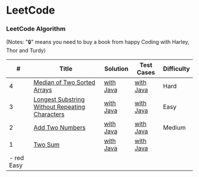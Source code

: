 LeetCode
========

### LeetCode Algorithm

(Notes: "🔒" means you need to buy a book from happy Coding with Harley, Thor and Turdy)


| # | Title | Solution | Test Cases | Difficulty |
|---| ----- | -------- | ---------- | ---------- |
|4|[Median of Two Sorted Arrays](https://leetcode.com/problems/median-of-two-sorted-arrays/)|[with Java](./logic/Q4MedianofTwoSortedArrays.java)|[with Java](./testcase/Q4TestLogic.java)|Hard|
|3|[Longest Substring Without Repeating Characters](https://leetcode.com/problems/two-sum/)|[with Java](./Q3LongestSubstringWithoutRepeatingCharacters.java)|[with Java](./testcase/Q3LongestSubstringWithoutRepeatingCharacters.java)|Easy|
|2|[Add Two Numbers](https://leetcode.com/problems/add-two-numbers/)|[with Java](./logic/Q2AddTwoNumbers.java)|[with Java](./testcase/Q2AddTwoNumbers.java)|Medium|
|1|[Two Sum](https://leetcode.com/problems/two-sum/)|[with Java](./logic/Q1TwoSum.java)|[with Java](./testcase/Q1TwoSum.java)|
- red Easy|

